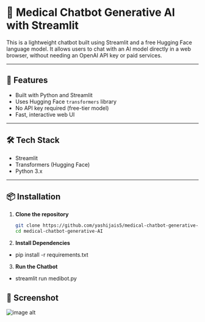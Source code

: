# 🤖 Medical Chatbot Generative AI with Streamlit

This is a lightweight chatbot built using Streamlit and a free Hugging Face language model. It allows users to chat with an AI model directly in a web browser, without needing an OpenAI API key or paid services.

---

## 🚀 Features

- Built with Python and Streamlit
- Uses Hugging Face `transformers` library
- No API key required (free-tier model)
- Fast, interactive web UI

---

## 🛠️ Tech Stack

- Streamlit
- Transformers (Hugging Face)
- Python 3.x

---

## 📦 Installation

1. **Clone the repository**
   ```bash
   git clone https://github.com/yashijais5/medical-chatbot-generative-AI.git
   cd medical-chatbot-generative-AI

2.  **Install Dependencies**
  - pip install -r requirements.txt
    
3. **Run the Chatbot**
  - streamlit run medibot.py

## 📸 Screenshot
   ![image alt](https://github.com/yashijais5/medical-chatbot-generative-AI/blob/bc79b53316c44bbd861329856e01693ca7dd9959/screenshot.png)





